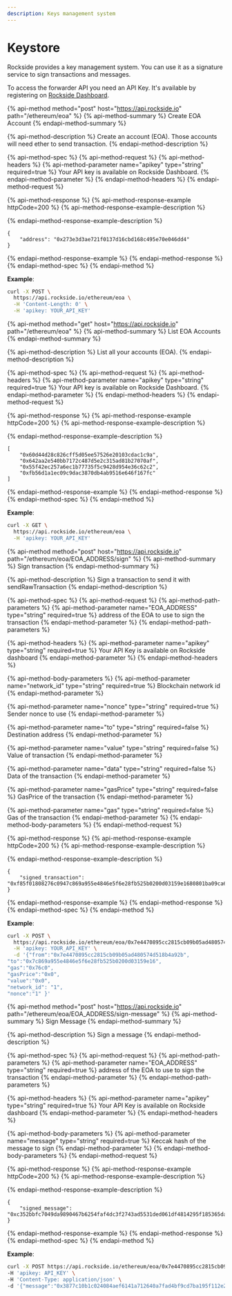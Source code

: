 ```yaml
---
description: Keys management system
---
```


# Keystore

Rockside provides a key management system. You can use it as a signature service to sign transactions and messages.

To access the forwarder API you need an API Key.  It's available by registering on [Rockside Dashboard](https://dashboard.rockside.io/).

{% api-method method="post" host="https://api.rockside.io" path="/ethereum/eoa" %}
{% api-method-summary %}
Create EOA Account
{% endapi-method-summary %}

{% api-method-description %}
Create an account \(EOA\). Those accounts will need ether to send transaction.
{% endapi-method-description %}

{% api-method-spec %}
{% api-method-request %}
{% api-method-headers %}
{% api-method-parameter name="apikey" type="string" required=true %}
Your API key is available on Rockside Dashboard.
{% endapi-method-parameter %}
{% endapi-method-headers %}
{% endapi-method-request %}

{% api-method-response %}
{% api-method-response-example httpCode=200 %}
{% api-method-response-example-description %}

{% endapi-method-response-example-description %}

```text
{
    "address": "0x273e3d3ae721f0137d16cbd168c495e70e046dd4"
}
```
{% endapi-method-response-example %}
{% endapi-method-response %}
{% endapi-method-spec %}
{% endapi-method %}

**Example**:

```bash
curl -X POST \
  https://api.rockside.io/ethereum/eoa \
  -H 'Content-Length: 0' \
  -H 'apikey: YOUR_API_KEY'
```

{% api-method method="get" host="https://api.rockside.io" path="/ethereum/eoa" %}
{% api-method-summary %}
List EOA Accounts
{% endapi-method-summary %}

{% api-method-description %}
List all your accounts \(EOA\).
{% endapi-method-description %}

{% api-method-spec %}
{% api-method-request %}
{% api-method-headers %}
{% api-method-parameter name="apikey" type="string" required=true %}
Your API key is available on Rockside Dashboard.
{% endapi-method-parameter %}
{% endapi-method-headers %}
{% endapi-method-request %}

{% api-method-response %}
{% api-method-response-example httpCode=200 %}
{% api-method-response-example-description %}

{% endapi-method-response-example-description %}

```text
[
    "0x60d44d28c826cff5d05ee57526e20103cdac1c9a",
    "0x642aa2e540bb7172c487d5e2c315ad81b27070af",
    "0x55f42ec257a6ec1b77735f5c9428d954e36c62c2",
    "0xfb56d1a1ec09c9dac3870db4ab9516e646f167fc"
]
```
{% endapi-method-response-example %}
{% endapi-method-response %}
{% endapi-method-spec %}
{% endapi-method %}

**Example**:

```bash
curl -X GET \
  https://api.rockside.io/ethereum/eoa \
  -H 'apikey: YOUR_API_KEY'
```

{% api-method method="post" host="https://api.rockside.io" path="/ethereum/eoa/EOA\_ADDRESS/sign" %}
{% api-method-summary %}
Sign transaction
{% endapi-method-summary %}

{% api-method-description %}
Sign a transaction to send it with sendRawTransaction
{% endapi-method-description %}

{% api-method-spec %}
{% api-method-request %}
{% api-method-path-parameters %}
{% api-method-parameter name="EOA\_ADDRESS" type="string" required=true %}
address of the EOA to use to sign the transaction
{% endapi-method-parameter %}
{% endapi-method-path-parameters %}

{% api-method-headers %}
{% api-method-parameter name="apikey" type="string" required=true %}
Your API Key is available on Rockside dashboard
{% endapi-method-parameter %}
{% endapi-method-headers %}

{% api-method-body-parameters %}
{% api-method-parameter name="network\_id" type="string" required=true %}
Blockchain network id
{% endapi-method-parameter %}

{% api-method-parameter name="nonce" type="string" required=true %}
Sender nonce to use
{% endapi-method-parameter %}

{% api-method-parameter name="to" type="string" required=false %}
Destination address
{% endapi-method-parameter %}

{% api-method-parameter name="value" type="string" required=false %}
Value of transaction
{% endapi-method-parameter %}

{% api-method-parameter name="data" type="string" required=false %}
Data of the transaction
{% endapi-method-parameter %}

{% api-method-parameter name="gasPrice" type="string" required=false %}
GasPrice of the transaction
{% endapi-method-parameter %}

{% api-method-parameter name="gas" type="string" required=false %}
Gas of the transaction
{% endapi-method-parameter %}
{% endapi-method-body-parameters %}
{% endapi-method-request %}

{% api-method-response %}
{% api-method-response-example httpCode=200 %}
{% api-method-response-example-description %}

{% endapi-method-response-example-description %}

```text
{
    "signed_transaction": "0xf85f01808276c0947c869a955e4846e5f6e28fb525b0200d03159e1680801ba09ca643357e2e3e4c0ee9f8a61b1ffb377b6acd453b5a1582fde4360888b31f34a072718acf37e7bcc4ad46e22a8eb6e386e1ad8629e57a3c5ceaccf55a325367a7"
}
```
{% endapi-method-response-example %}
{% endapi-method-response %}
{% endapi-method-spec %}
{% endapi-method %}

**Example**:

```bash
curl -X POST \
  https://api.rockside.io/ethereum/eoa/0x7e4470895cc2815cb09b05ad480574d518b4a92b/sign \
  -H 'apikey: YOUR_API_KEY' \
  -d '{"from":"0x7e4470895cc2815cb09b05ad480574d518b4a92b",
"to":"0x7c869a955e4846e5f6e28fb525b0200d03159e16",
"gas":"0x76c0",
"gasPrice":"0x0",
"value":"0x0",
"network_id": "1",
"nonce":"1" }'
```

{% api-method method="post" host="https://api.rockside.io" path="/ethereum/eoa/EOA\_ADDRESS/sign-message" %}
{% api-method-summary %}
Sign Message
{% endapi-method-summary %}

{% api-method-description %}
Sign a message
{% endapi-method-description %}

{% api-method-spec %}
{% api-method-request %}
{% api-method-path-parameters %}
{% api-method-parameter name="EOA\_ADDRESS" type="string" required=true %}
address of the EOA to use to sign the transaction
{% endapi-method-parameter %}
{% endapi-method-path-parameters %}

{% api-method-headers %}
{% api-method-parameter name="apikey" type="string" required=true %}
Your API Key is available on Rockside dashboard
{% endapi-method-parameter %}
{% endapi-method-headers %}

{% api-method-body-parameters %}
{% api-method-parameter name="message" type="string" required=true %}
Keccak hash of the message to sign
{% endapi-method-parameter %}
{% endapi-method-body-parameters %}
{% endapi-method-request %}

{% api-method-response %}
{% api-method-response-example httpCode=200 %}
{% api-method-response-example-description %}

{% endapi-method-response-example-description %}

```text
{
    "signed_message": "0xc352bbfc7049da9890467b6254faf4dc3f2743ad5531ded061df4814295f185365daca00a3b1fc60a0cbf88039466bb70c071d142d89ab45d9c15c4e77fae28001"
}
```
{% endapi-method-response-example %}
{% endapi-method-response %}
{% endapi-method-spec %}
{% endapi-method %}

**Example**:

```bash
curl -X POST https://api.rockside.io/ethereum/eoa/0x7e4470895cc2815cb09b05ad480574d518b4a92b/sign-message \
-H 'apikey: API_KEY' \
-H 'Content-Type: application/json' \
-d '{"message":"0x3877c10b1c024084aef6141a712640a7fad4bf9cd7ba195f112e2543e229c8bb" }'
```

